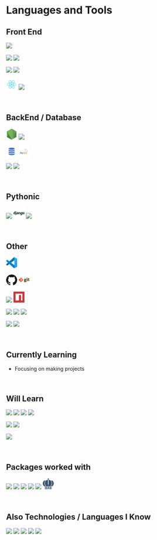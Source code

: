 # Languages and Tools

## Front End

[<code><img  width="30" src="https://cdn.jsdelivr.net/npm/programming-languages-logos@0.0.3/src/html/html.svg" /></code>](#)

[<code><img  width="30" src="https://raw.githubusercontent.com/yurijserrano/Github-Profile-Readme-Logos/f994c418a134b58c4aec11152f6a4a33fa89da26/others/css.svg" /></code>](#)
[<code><img  width="30" src="https://avatars.githubusercontent.com/u/67109815?s=200&v=4" /></code>](https://tailwindcss.com/)

[<code><img  width="30" src="https://cdn.jsdelivr.net/npm/programming-languages-logos@0.0.3/src/javascript/javascript.svg" /></code>](#)
[<code><img  width="30" src="https://cdn.jsdelivr.net/npm/programming-languages-logos@0.0.3/src/typescript/typescript.svg" /></code>](https://www.typescriptlang.org/)

[<code><img  width="30" src="https://raw.githubusercontent.com/github/explore/80688e429a7d4ef2fca1e82350fe8e3517d3494d/topics/react/react.png" /></code>](http://reactjs.org/)
[<code><img  width="30" src="https://camo.githubusercontent.com/92ec9eb7eeab7db4f5919e3205918918c42e6772562afb4112a2909c1aaaa875/68747470733a2f2f6173736574732e76657263656c2e636f6d2f696d6167652f75706c6f61642f76313630373535343338352f7265706f7369746f726965732f6e6578742d6a732f6e6578742d6c6f676f2e706e67" /></code>](https://nextjs.org/)

<br/>

## BackEnd / Database

[<code><img  width="30" src="https://raw.githubusercontent.com/github/explore/80688e429a7d4ef2fca1e82350fe8e3517d3494d/topics/nodejs/nodejs.png" /></code>](https://nodejs.org/)
[<code><img  width="30" src="https://avatars.githubusercontent.com/u/5658226?s=200&v=4" /></code>](https://expressjs.com/)

[<code><img  width="30" src="https://raw.githubusercontent.com/github/explore/80688e429a7d4ef2fca1e82350fe8e3517d3494d/topics/sql/sql.png" /></code>](#)
[<code><img  width="30" src="https://raw.githubusercontent.com/github/explore/80688e429a7d4ef2fca1e82350fe8e3517d3494d/topics/mysql/mysql.png" /></code>](https://www.mysql.com/)

[<code><img  width="30" src="https://www.apollographql.com/favicon.ico" /></code>](https://www.apollographql.com/)
[<code><img  width="30" src="https://avatars.githubusercontent.com/u/12972006?s=200&v=4" /></code>](https://graphql.org/)

<br/>

## Pythonic

[<code><img  width="30" src="https://cdn.jsdelivr.net/npm/programming-languages-logos@0.0.3/src/python/python.svg" /></code>](http://python.org/)
[<code><img  width="30" src="https://raw.githubusercontent.com/github/explore/80688e429a7d4ef2fca1e82350fe8e3517d3494d/topics/django/django.png" /></code>](https://www.djangoproject.com/)
[<code><img  width="30" src="https://avatars.githubusercontent.com/u/215947?s=200&v=4" /></code>](https://matplotlib.org/)

<br/>

## Other

[<code><img  width="30" src="https://raw.githubusercontent.com/github/explore/80688e429a7d4ef2fca1e82350fe8e3517d3494d/topics/visual-studio-code/visual-studio-code.png" /></code>](https://code.visualstudio.com/)

[<code><img  width="30" src="https://raw.githubusercontent.com/github/explore/78df643247d429f6cc873026c0622819ad797942/topics/github/github.png" /></code>](https://github.com/)
[<code><img  width="30" src="https://raw.githubusercontent.com/github/explore/80688e429a7d4ef2fca1e82350fe8e3517d3494d/topics/git/git.png" /></code>](https://git-scm.com/)

[<code><img  width="30" src="https://avatars.githubusercontent.com/u/22247014?s=200&v=4" /></code>](https://yarnpkg.com/)
[<code><img  width="30" src="https://raw.githubusercontent.com/github/explore/80688e429a7d4ef2fca1e82350fe8e3517d3494d/topics/npm/npm.png" /></code>](https://www.npmjs.com/)

[<code><img  width="30" src="https://assets.vercel.com/image/upload/q_auto/front/favicon/vercel/57x57.png" /></code>](https://www.vercel.com/)
[<code><img  width="30" src="https://www.herokucdn.com/favicon.ico" /></code>](https://heroku.com/)
[<code><img  width="30" src="https://www.netlify.com/v3/static/favicon/favicon-32x32.png" /></code>](https://www.netlify.com/)

[<code><img  width="30" src="https://avatars.githubusercontent.com/u/14101776?s=200&v=4" /></code>](https://flutter.dev/)
[<code><img  width="30" src="https://s1.wp.com/i/favicons/favicon-64x64.png" /></code>](https://wordpress.com/)

<!--
eslint
prettier
-->
<br/>

## Currently Learning

-   Focusing on making projects

<br/>

## Will Learn

[<code><img  width="30" src="https://howlerjs.com/assets/images/logo-big.svg" /></code>](https://greensock.com/)
[<code><img  width="30" src="https://avatars.githubusercontent.com/u/2386673?s=200&v=4" /></code>](https://howlerjs.com/)
[<code><img  width="30" src="https://avatars.githubusercontent.com/u/10566080?s=200&v=4" /></code>](https://socket.io/)
[<code><img  width="30" src="https://threejs.org/files/favicon.ico" /></code>](https://threejs.org/)

[<code><img  width="30" src="https://avatars.githubusercontent.com/u/426196?s=200&v=4" /></code>](https://unity.com/)
[<code><img  width="30" src="https://static.figma.com/app/icon/1/favicon.ico" /></code>](https://www.figma.com/)

[<code><img  width="30" src="https://avatars.githubusercontent.com/u/1335026?s=200&v=4" /></code>](https://firebase.google.com/)

<br/>

## Packages worked with

[<code><img  width="30" src="https://getbootstrap.com/docs/5.0/assets/brand/bootstrap-logo-shadow.png" /></code>](https://getbootstrap.com/)
[<code><img  width="30" src="https://avatars.githubusercontent.com/u/70142?s=200&v=4" /></code>](https://jquery.com/)
[<code><img  width="30" src="https://avatars.githubusercontent.com/u/10342521?s=200&v=4" /></code>](http://chartjs.org/)
[<code><img  width="30" src="https://avatars.githubusercontent.com/u/17040762?s=200&v=4" /></code>](https://sortablejs.github.io/Sortable/)
[<code><img  width="30" src="https://avatars.githubusercontent.com/u/17460423?s=200&v=4" /></code>](https://github.com/chancejs/chancejs)
[<code><img  width="30" src="https://raw.githubusercontent.com/willb335/chessboardjsx-website/master/public/favicon.ico" /></code>](https://chessboardjsx.com/)

<br/>

## Also Technologies / Languages I Know

[<code><img  width="30" src="https://cdn.jsdelivr.net/npm/programming-languages-logos@0.0.3/src/c/c.svg" /></code>](#c)
[<code><img  width="30" src="https://cdn.jsdelivr.net/npm/programming-languages-logos@0.0.3/src/cpp/cpp.svg" /></code>](#cpp)
[<code><img  width="30" src="https://cdn.jsdelivr.net/npm/programming-languages-logos/src/java/java.png" /></code>](https://www.java.com/)
[<code><img  width="30" src="https://cdn.jsdelivr.net/npm/programming-languages-logos@0.0.3/src/php/php.svg" /></code>](https://www.php.net/)
[<code><img  width="30" src="https://raw.githubusercontent.com/yurijserrano/Github-Profile-Readme-Logos/master/databases/oracle.svg" /></code>](https://www.oracle.com/)
